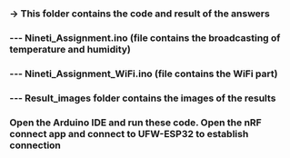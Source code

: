### -> This folder contains the code and result of the answers

### --- Nineti_Assignment.ino (file contains the broadcasting of temperature and humidity)
### --- Nineti_Assignment_WiFi.ino (file contains the WiFi part)
### --- Result_images folder contains the images of the results

### Open the Arduino IDE and run these code. Open the nRF connect app and connect to UFW-ESP32 to establish connection



